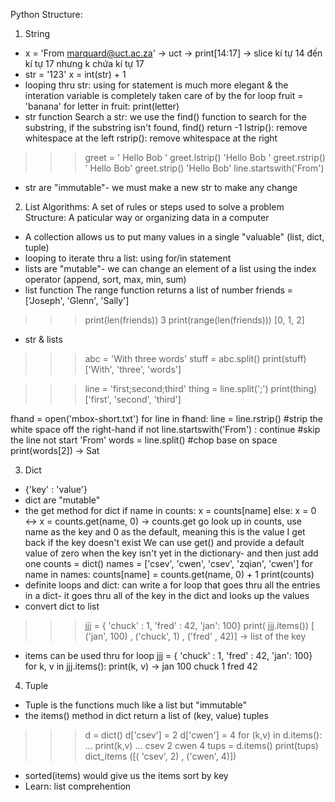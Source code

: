 Python Structure:
1. String
- x = 'From marquard@uct.ac.za' → uct → print[14:17] → slice kí tự 14 đến kí tự 17 nhưng k chứa kí tự 17
- str = '123'
x = int(str) + 1
- looping thru str: using for statement is much more elegant & the interation variable is completely taken care of by the for loop
fruit = 'banana'
for letter in fruit:
	print(letter)
- str function
Search a str: we use the find() function to search for the substring, if the substring isn't found, find() return -1
lstrip(): remove whitespace at the left
rstrip(): remove whitespace at the right
>>> greet = '   Hello Bob   '
>>> greet.lstrip()
'Hello Bob   '
>>> greet.rstrip()
'   Hello Bob'
>>> greet.strip()
'Hello Bob'
line.startswith('From')
- str are "immutable"- we must make a new str to make any change

2. List
Algorithms: A set of rules or steps used to solve a problem
Structure: A paticular way or organizing data in a computer
- A collection allows us to put many values in a single "valuable" (list, dict, tuple)
- looping to iterate thru a list: using for/in statement
- lists are "mutable"- we can change an element of a list using the index operator (append, sort, max, min, sum)
- list function
The range function returns a list of number
friends = ['Joseph', 'Glenn', 'Sally']
>>> print(len(friends))
3
>>> print(range(len(friends)))
[0, 1, 2]
- str & lists
>>> abc  = 'With three words'
>>> stuff = abc.split()
>>> print(stuff)
['With', 'three', 'words']

>>> line = 'first;second;third'
>>> thing = line.split(';')
>>> print(thing)
['first', 'second', 'third']

fhand = open('mbox-short.txt')
for line in fhand:
	line = line.rstrip() #strip the white space off the right-hand 
	if not line.startswith('From') : continue #skip the line not start 'From'
	words = line.split() #chop base on space
	print(words[2])
→ Sat

3. Dict
- {'key' : 'value'}
- dict are "mutable"
- the get method for dict
if name in counts:
	x = counts[name]
else:
	x = 0
↔ x = counts.get(name, 0)
→ counts.get go look up in counts, use name as the key and 0 as the default, meaning this is the value I get back if the key doesn't exist
We can use get() and provide a default value of zero when the key isn't yet in the dictionary- and then just add one
counts = dict()
names = ['csev', 'cwen', 'csev', 'zqian', 'cwen']
for name in names:
	counts[name] = counts.get(name, 0) + 1
print(counts)
- definite loops and dict: can write a for loop that goes thru all the entries in a dict- it goes thru all of the key in the dict and looks up the values
- convert dict to list
>>> jjj = { 'chuck' : 1, 'fred' : 42, 'jan': 100}
>>> print( jjj.items())
[ ('jan', 100) , ('chuck', 1) , ('fred' , 42)] → list of the key
- items can be used thru for loop
jjj = { 'chuck' : 1, 'fred' : 42, 'jan':  100}
for k, v in jjj.items():
	print(k, v)
→ jan 100
chuck 1
fred 42

4. Tuple
- Tuple is the functions much like a list but "immutable"
- the items() method in dict return a list of (key, value) tuples
>>> d = dict()
>>> d['csev'] = 2
>>> d['cwen'] = 4
>>> for (k,v) in d.items():
... print(k,v)
…
csev 2
cwen 4
>>> tups = d.items()
>>> print(tups)
dict_items ([( 'csev', 2) , ('cwen', 4)])
- sorted(items) would give us the items sort by key
- Learn: list comprehention
